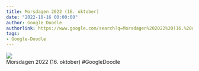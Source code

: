 ```yaml
---
title: Morsdagen 2022 (16. oktober)
date: "2022-10-16 00:00:00"
author: Google Doodle
authorlink: https://www.google.com/search?q=Morsdagen%202022%20(16.%20oktober)
tags:
- Google-Doodle
---
```

<img src="https://www.google.com/logos/doodles/2022/mothers-day-2022-october-16-6753651837109523-law.gif" referrerpolicy="no-referrer"><br>Morsdagen 2022 (16. oktober) #GoogleDoodle
